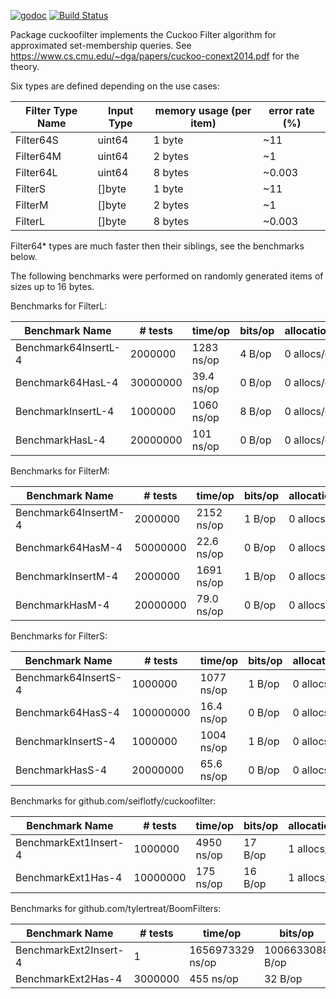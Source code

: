 [![godoc](https://godoc.org/github.com/pierrec/go-cuckoofilter?status.png)](https://godoc.org/github.com/pierrec/go-cuckoofilter)
[![Build Status](https://travis-ci.org/pierrec/go-cuckoofilter.svg?branch=master)](https://travis-ci.org/pierrec/go-cuckoofilter)

Package cuckoofilter implements the Cuckoo Filter algorithm for approximated
set-membership queries. See https://www.cs.cmu.edu/~dga/papers/cuckoo-conext2014.pdf for the theory.

Six types are defined depending on the use cases:

|Filter Type Name|Input Type|memory usage (per item)|error rate (%)|
|----------------|----------|-----------------------|--------------|
|Filter64S|uint64|1 byte|~11    |
|Filter64M|uint64|2 bytes|~1    |
|Filter64L|uint64|8 bytes|~0.003|
|FilterS  |[]byte|1 byte |~11   |
|FilterM  |[]byte|2 bytes|~1    |
|FilterL  |[]byte|8 bytes|~0.003|

Filter64* types are much faster then their siblings, see the benchmarks below.

The following benchmarks were performed on randomly generated items of sizes up to 16 bytes.

Benchmarks for FilterL:

|Benchmark Name | # tests | time/op | bits/op | allocations/op|
|---------------|---------|---------|---------|---------------|
|Benchmark64InsertL-4 |	 2000000|	      1283 ns/op|	       4 B/op|	       0 allocs/op|
|Benchmark64HasL-4    |	30000000|	        39.4 ns/op|	       0 B/op|	       0 allocs/op|
|BenchmarkInsertL-4   |	 1000000|	      1060 ns/op|	       8 B/op|	       0 allocs/op|
|BenchmarkHasL-4      |	20000000|	       101 ns/op|	       0 B/op|	       0 allocs/op|

Benchmarks for FilterM:

|Benchmark Name | # tests | time/op | bits/op | allocations/op|
|---------------|---------|---------|---------|---------------|
|Benchmark64InsertM-4 |	 2000000|	      2152 ns/op|	       1 B/op|	       0 allocs/op|
|Benchmark64HasM-4    |	50000000|	        22.6 ns/op|	       0 B/op|	       0 allocs/op|
|BenchmarkInsertM-4   |	 2000000|	      1691 ns/op|	       1 B/op|	       0 allocs/op|
|BenchmarkHasM-4      |	20000000|	        79.0 ns/op|	       0 B/op|	       0 allocs/op|

Benchmarks for FilterS:

|Benchmark Name | # tests | time/op | bits/op | allocations/op|
|---------------|---------|---------|---------|---------------|
|Benchmark64InsertS-4 |	 1000000|	      1077 ns/op|	       1 B/op|	       0 allocs/op|
|Benchmark64HasS-4    |	100000000|	        16.4 ns/op|	       0 B/op|	       0 allocs/op|
|BenchmarkInsertS-4   |	 1000000|	      1004 ns/op|	       1 B/op|	       0 allocs/op|
|BenchmarkHasS-4      |	20000000|	        65.6 ns/op|	       0 B/op|	       0 allocs/op|

Benchmarks for github.com/seiflotfy/cuckoofilter:

|Benchmark Name | # tests | time/op | bits/op | allocations/op|
|---------------|---------|---------|---------|---------------|
|BenchmarkExt1Insert-4|	 1000000|	      4950 ns/op|	      17 B/op|	       1 allocs/op|
|BenchmarkExt1Has-4   |	10000000|	       175 ns/op|	      16 B/op|	       1 allocs/op|

Benchmarks for github.com/tylertreat/BoomFilters:

|Benchmark Name | # tests | time/op | bits/op | allocations/op|
|---------------|---------|---------|---------|---------------|
|BenchmarkExt2Insert-4|	       1|	1656973329 ns/op|	1006633088 B/op|	 8388613 allocs/op|
|BenchmarkExt2Has-4   |	 3000000|	       455 ns/op|	      32 B/op|	       2 allocs/op|
